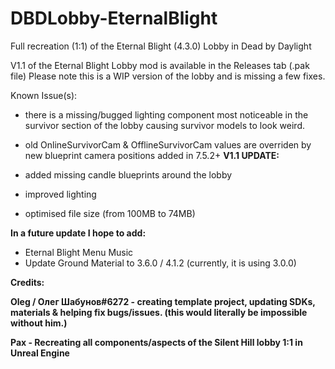 # DBDLobby-EternalBlight
Full recreation (1:1) of the Eternal Blight (4.3.0) Lobby in Dead by Daylight

V1.1 of the Eternal Blight Lobby mod is available in the Releases tab (.pak file)
Please note this is a WIP version of the lobby and is missing a few fixes.

Known Issue(s):

- there is a missing/bugged lighting component most noticeable in the survivor section of the lobby causing survivor models to look weird.
- old OnlineSurvivorCam & OfflineSurvivorCam values are overriden by new blueprint camera positions added in 7.5.2+
**V1.1 UPDATE:**

- added missing candle blueprints around the lobby
- improved lighting
- optimised file size (from 100MB to 74MB)

**In a future update I hope to add:**

- Eternal Blight Menu Music
- Update Ground Material to 3.6.0 / 4.1.2 (currently, it is using 3.0.0)

**Credits:**

**Oleg / Олег Шабунов#6272 - creating template project, updating SDKs, materials & helping fix bugs/issues. (this would literally be impossible without him.)**

**Pax - Recreating all components/aspects of the Silent Hill lobby 1:1 in Unreal Engine**
